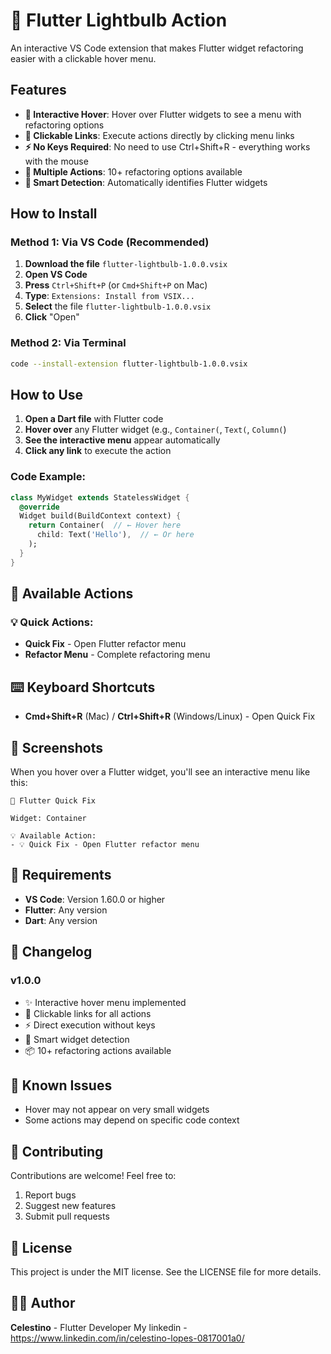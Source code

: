 # 🔧 Flutter Lightbulb Action

An interactive VS Code extension that makes Flutter widget refactoring easier with a clickable hover menu.

##  Features

- **🎯 Interactive Hover**: Hover over Flutter widgets to see a menu with refactoring options
- **🔗 Clickable Links**: Execute actions directly by clicking menu links
- **⚡ No Keys Required**: No need to use Ctrl+Shift+R - everything works with the mouse
- **🚀 Multiple Actions**: 10+ refactoring options available
- **📱 Smart Detection**: Automatically identifies Flutter widgets

##  How to Install

### Method 1: Via VS Code (Recommended)

1. **Download the file** `flutter-lightbulb-1.0.0.vsix`
2. **Open VS Code**
3. **Press** `Ctrl+Shift+P` (or `Cmd+Shift+P` on Mac)
4. **Type**: `Extensions: Install from VSIX...`
5. **Select** the file `flutter-lightbulb-1.0.0.vsix`
6. **Click** "Open"

### Method 2: Via Terminal

```bash
code --install-extension flutter-lightbulb-1.0.0.vsix
```

##  How to Use

1. **Open a Dart file** with Flutter code
2. **Hover over** any Flutter widget (e.g., `Container(`, `Text(`, `Column(`)
3. **See the interactive menu** appear automatically
4. **Click any link** to execute the action

### Code Example:

```dart
class MyWidget extends StatelessWidget {
  @override
  Widget build(BuildContext context) {
    return Container(  // ← Hover here
      child: Text('Hello'),  // ← Or here
    );
  }
}
```

## 🔧 Available Actions

### 💡 **Quick Actions:**
- **Quick Fix** - Open Flutter refactor menu
- **Refactor Menu** - Complete refactoring menu

## ⌨️ Keyboard Shortcuts

- **Cmd+Shift+R** (Mac) / **Ctrl+Shift+R** (Windows/Linux) - Open Quick Fix

## 🎨 Screenshots

When you hover over a Flutter widget, you'll see an interactive menu like this:

```
🔧 Flutter Quick Fix

Widget: Container

💡 Available Action:
- 💡 Quick Fix - Open Flutter refactor menu
```

## 🔧 Requirements

- **VS Code**: Version 1.60.0 or higher
- **Flutter**: Any version
- **Dart**: Any version

## 📝 Changelog

### v1.0.0
- ✨ Interactive hover menu implemented
- 🔗 Clickable links for all actions
- ⚡ Direct execution without keys
- 🎯 Smart widget detection
- 📦 10+ refactoring actions available

## 🐛 Known Issues

- Hover may not appear on very small widgets
- Some actions may depend on specific code context

## 🤝 Contributing

Contributions are welcome! Feel free to:

1. Report bugs
2. Suggest new features
3. Submit pull requests

## 📄 License

This project is under the MIT license. See the LICENSE file for more details.

## 👨‍💻 Author

**Celestino** - Flutter Developer
My linkedin - https://www.linkedin.com/in/celestino-lopes-0817001a0/


